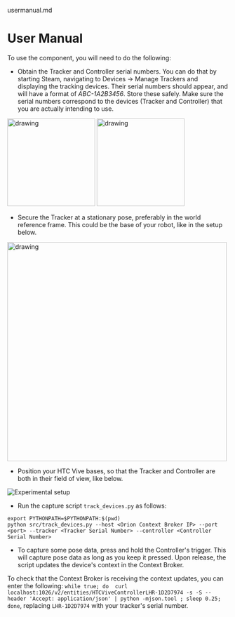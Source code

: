 usermanual.md
# User Manual

To use the component, you will need to do the following:
* Obtain the Tracker and Controller serial numbers. You can do that by starting Steam, navigating to Devices -> Manage Trackers and displaying the tracking devices. Their serial numbers should appear, and will have a format of *ABC-1A2B3456*. Store these safely. Make sure the serial numbers correspond to the devices (Tracker and Controller) that you are actually intending to use.


<img src="vive_tracker.jpg" alt="drawing" width="200"/> <img src="htc-vive-controller.jpg" alt="drawing" width="200"/>



* Secure the Tracker at a stationary pose, preferably in the world reference frame. This could be the base of your robot, like in the setup below. 

<img src="experimental-setup.png" alt="drawing" width="500"/>


* Position your HTC Vive bases, so that the Tracker and Controller are both in their field of view, like below.

![Experimental setup](experimental-setup-full.png)


* Run the capture script `track_devices.py` as follows:

```text
export PYTHONPATH=$PYTHONPATH:$(pwd)
python src/track_devices.py --host <Orion Context Broker IP> --port <port> --tracker <Tracker Serial Number> --controller <Controller Serial Number>
```
* To capture some pose data, press and hold the Controller's trigger. This will capture pose data as long as you keep it pressed. Upon release, the script updates the device's context in the Context Broker.


To check that the Context Broker is receiving the context updates, you can enter the following:
`while true; do  curl localhost:1026/v2/entities/HTCViveControllerLHR-1D2D7974 -s -S --header 'Accept: application/json' | python -mjson.tool ; sleep 0.25; done`, replacing `LHR-1D2D7974` with your tracker's serial number.